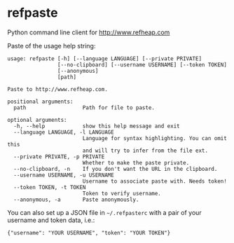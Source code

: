 refpaste
=========

Python command line client for http://www.refheap.com

Paste of the usage help string:

    usage: refpaste [-h] [--language LANGUAGE] [--private PRIVATE]
                    [--no-clipboard] [--username USERNAME] [--token TOKEN]
                    [--anonymous]
                    [path]

    Paste to http://www.refheap.com.

    positional arguments:
      path                  Path for file to paste.

    optional arguments:
      -h, --help            show this help message and exit
      --language LANGUAGE, -l LANGUAGE
                            Language for syntax highlighting. You can omit this
                            and will try to infer from the file ext.
      --private PRIVATE, -p PRIVATE
                            Whether to make the paste private.
      --no-clipboard, -n    If you don't want the URL in the clipboard.
      --username USERNAME, -u USERNAME
                            Username to associate paste with. Needs token!
      --token TOKEN, -t TOKEN
                            Token to verify username.
      --anonymous, -a       Paste anonymously.

You can also set up a JSON file in `~/.refpasterc` with a pair of your username
and token data, i.e.:

    {"username": "YOUR USERNAME", "token": "YOUR TOKEN"}

